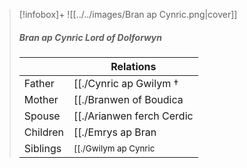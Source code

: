 > [!infobox]+
> ![[../../images/Bran ap Cynric.png|cover]]
> ##### Bran ap Cynric Lord of Dolforwyn 
> || Relations   |
> | ---- | ---- |
> | Father | [[./Cynric ap Gwilym †|Cynric ap Gwilym †]] |
> | Mother | [[./Branwen of Boudica|Branwen of Boudica]] |
> | Spouse | [[./Arianwen ferch Cerdic|Arianwen ferch Cerdic]] |
> | Children| [[./Emrys ap Bran|Emrys ap Bran]], [[./Seren ferch Arianwen|Seren ferch Arianwen]] |
> | Siblings | <small>[[./Gwilym ap Cynric|Gwilym ap Cynric]] (younger sister), [[./Elowen ferch Branwen †|Elowen ferch Branwen †]] (younger sister)</small> |